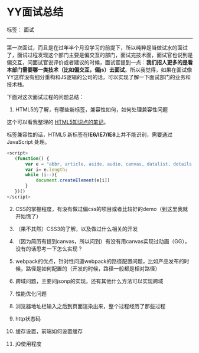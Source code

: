 ﻿# YY面试总结

标签： 面试

---

第一次面试，而且是在过年半个月没学习的前提下，所以纯粹是当做试水的面试了，面试过程发现这个部门主要是偏交互的部门，面试完技术面，面试官也说到是偏交互，问面试官说评价或者建议的时候，面试官提到一点：**我们招人更多的是看本部门需要哪一类技术（比如偏交互，偏js）去面试**。所以我觉得，如果在面试像YY这样没有细分重构和JS逻辑的公司的话，可以实现了解一下面试部门的业务和技术栈。

下面对这次面试过程的问题总结：

1. HTML5的了解，有哪些新标签，兼容性如何，如何处理兼容性问题

 这个可以看我整理的 [HTML5知识点的笔记](https://github.com/byronlun/prepare-for-FE-interview/blob/master/html/HTML5.md)。
 
 标签兼容性的话，HTML5 新标签在**IE6/IE7/IE8**上并不能识别，需要通过 JavaScript 处理。
 
 ```js
 <script> 
    (function() {
        var e = "abbr, article, aside, audio, canvas, datalist, details, dialog, eventsource, figure, footer, header, hgroup, mark, menu, meter, nav, output, progress, section, time, video".split(', ');
        var i= e.length;
        while (i--){
            document.createElement(e[i])
        } 
    })() 
 </script>
 ```

2. CSS的掌握程度，有没有做过偏css的项目或者比较好的demo（到这里我就开始慌了）

3. （果不其然）CSS3的了解，以及做过什么相关的开发

4. （因为简历有提到canvas，所以问到）有没有用canvas实现过动画（GG），没有的话思考一下怎么实现？

5. webpack的优点，针对性问道webpack的路径配置问题，比如产品发布的时候，路径是如何配置的（开发的时候，路径一般都是相对路径）

6. 跨域问题，主要问jsonp的实现，还有其他什么方法可以实现跨域

7. 性能优化问题

8. 浏览器地址栏输入之后到页面渲染出来，整个过程经历了那些过程

9. http状态码

10. 缓存设置，前端如何设置缓存

11. jQ使用程度



